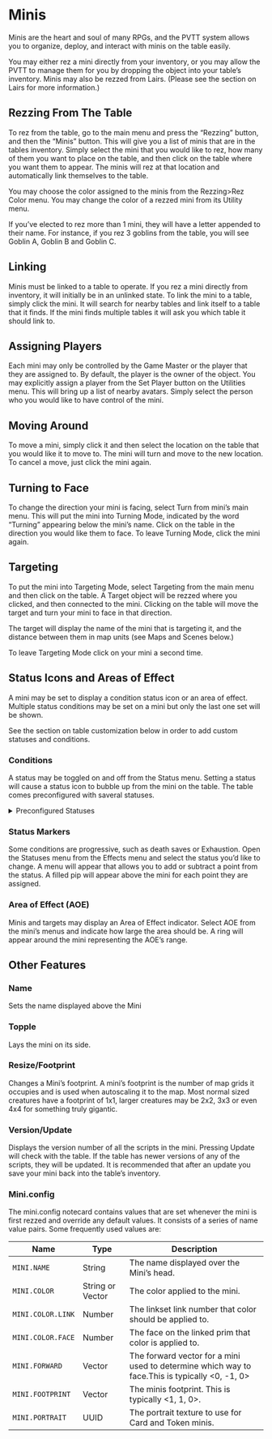 # Minis
Minis are the heart and soul of many RPGs, and the PVTT system allows you to organize, deploy, and interact with minis on the table easily. 

You may either rez a mini directly from your inventory, or you may allow the PVTT to manage them for you by dropping the object into your table’s inventory. Minis may also be rezzed from Lairs. (Please see the section on Lairs for more information.) 

## Rezzing From The Table
To rez from the table, go to the main menu and press the “Rezzing” button, and then the “Minis” button.  This will give you a list of minis that are in the tables inventory.  Simply select the mini that you would like to rez, how many of them you want to place on the table, and then click on the table where you want them to appear. The minis will rez at that location and automatically link themselves to the table. 

You may choose the color assigned to the minis from the Rezzing>Rez Color menu. You may change the color of a rezzed mini from its Utility menu.

If you’ve elected to rez more than 1 mini, they will have a letter appended to their name. For instance, if you rez 3 goblins from the table, you will see Goblin A, Goblin B and Goblin C.

## Linking
Minis must be linked to a table to operate. If you rez a mini directly from inventory, it will initially be in an unlinked state.  To link the mini to a table, simply click the mini. It will search for nearby tables and link itself to a table that it finds. If the mini finds multiple tables it will ask you which table it should link to. 

## Assigning Players
Each mini may only be controlled by the Game Master or the player that they are assigned to. By default, the player is the owner of the object. You may explicitly assign a player from the Set Player button on the Utilities menu. This will bring up a list of nearby avatars. Simply select the person who you would like to have control of the mini.

## Moving Around
To move a mini, simply click it and then select the location on the table that you would like it to move to. The mini will turn and move to the new location. To cancel a move, just click the mini again.

## Turning to Face
To change the direction your mini is facing, select Turn from mini’s main menu.  This will put the mini into Turning Mode, indicated by the word “Turning” appearing below the mini’s name.  Click on the table in the direction you would like them to face. To leave Turning Mode, click the mini again.

## Targeting
To put the mini into Targeting Mode, select Targeting from the main menu and then click on the table.  A Target object will be rezzed where you clicked, and then connected to the mini. Clicking on the table will move the target and turn your mini to face in that direction. 

The target will display the name of the mini that is targeting it, and the distance between them in map units (see Maps and Scenes below.) 

To leave Targeting Mode click on your mini a second time.

## Status Icons and Areas of Effect
A mini may be set to display a condition status icon or an area of effect.  Multiple status conditions may be set on a mini but only the last one set will be shown.

See the section on table customization below in order to add custom statuses and conditions.

### Conditions
A status may be toggled on and off from the Status menu.  Setting a status will cause a status icon to bubble up from the mini on the table.  The table comes preconfigured with saveral statuses.

<details>
<summary>Preconfigured Statuses</summary>
#### Preconfigured Statuses
| Blinded | Charmed | Deafened |
| Frightened | Grappled | Hidden |
| Incapacitated | Invisible | Paralyzed |
| Petrified | Poisoned | Prone |
| Restrained | Stunned | Unconscious |
</details>

### Status Markers
Some conditions are progressive, such as death saves or Exhaustion. Open the Statuses menu  from the Effects menu and select the status you’d like to change. A menu will appear that allows you to add or subtract a point from the status. A filled pip will appear above the mini for each point they are assigned.

### Area of Effect (AOE)
Minis and targets may display an Area of Effect indicator.  Select AOE from the mini’s menus and indicate how large the area should be. A ring will appear around the mini representing the AOE’s range.

## Other Features
### Name
Sets the name displayed above the Mini
### Topple
Lays the mini on its side.
### Resize/Footprint
Changes a Mini’s footprint. A mini’s footprint is the number of map grids it occupies and is used when autoscaling it to the map.  Most normal sized creatures have a footprint of 1x1, larger creatures may be 2x2, 3x3 or even 4x4 for something truly gigantic. 
### Version/Update
Displays the version number of all the scripts in the mini. Pressing Update will check with the table. If the table has newer versions of any of the scripts, they will be updated. It is recommended that after an update you save your mini back into the table’s inventory.
### Mini.config
The mini.config notecard contains values that are set whenever the mini is first rezzed and override any default values.  It consists of a series of name value pairs.  Some frequently used values are:

| Name | Type | Description |
| --- | --- | --- |
| `MINI.NAME` | String | The name displayed over the Mini’s head. |
| `MINI.COLOR` | String or Vector | The color applied to the mini. |
| `MINI.COLOR.LINK` | Number | The linkset link number that color should be applied to. |
| `MINI.COLOR.FACE` | Number | The face on the linked prim that color is applied to. |
| `MINI.FORWARD` | Vector | The forward vector for a mini used to determine which way to face.This is typically <0, -1, 0>
| `MINI.FOOTPRINT` | Vector | The minis footprint.  This is typically <1, 1, 0>.  |
| `MINI.PORTRAIT` | UUID | The portrait texture to use for Card and Token minis.  |
